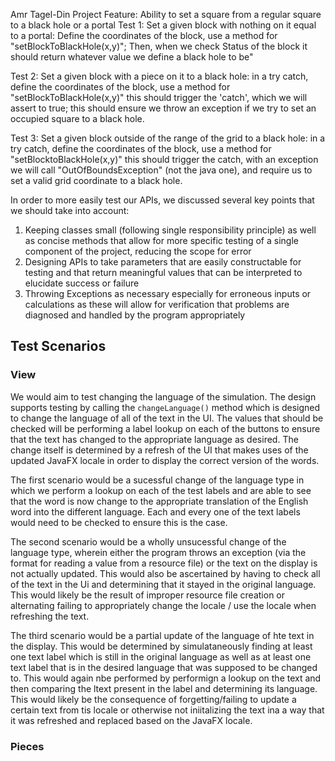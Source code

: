 Amr Tagel-Din
Project Feature:
Ability to set a square from a regular square to a black hole or a portal
Test 1:
Set a given block with nothing on it equal to a portal:
Define the coordinates of the block, use a method for "setBlockToBlackHole(x,y)";
Then, when we check Status of the block it should return whatever value we define a black hole to be"

Test 2:
Set a given block with a piece on it to a black hole:
in a try catch, define the coordinates of the block, use a method for "setBlockToBlackHole(x,y)"
this should trigger the 'catch', which we will assert to true; this should ensure we throw an 
exception if we try to set an occupied square to a black hole.

Test 3:
Set a given block outside of the range of the grid to a black hole:
in a try catch, define the coordinates of the block, use a method for "setBlocktoBlackHole(x,y)"
this should trigger the catch, with an exception we will call "OutOfBoundsException" (not the 
java one), and require us to set a valid grid coordinate to a black hole.

In order to more easily test our APIs, we discussed several key points that we should take into
account:

1. Keeping classes small (following single responsibility principle) as well as concise methods that
   allow for more specific testing of a single component of the project, reducing the scope for
   error
2. Designing APIs to take parameters that are easily constructable for testing and that return
   meaningful values that can be interpreted to elucidate success or failure
3. Throwing Exceptions as necessary especially for erroneous inputs or calculations as these will
   allow for verification that problems are diagnosed and handled by the program appropriately

## Test Scenarios

### View

We would aim to test changing the language of the simulation. The design supports testing by calling
the ```changeLanguage()``` method which is designed to change the language of all of the text in the
UI. The values that should be checked will be performing a label lookup on each of the buttons to
ensure that the text has changed to the appropriate language as desired. The change itself is
determined by a refresh of the UI that makes uses of the updated JavaFX locale in order to display
the correct version of the words.

The first scenario would be a sucessful change of the language type in which we perform a lookup on
each of the test labels and are able to see that the word is now change to the appropriate
translation of the English word into the different language. Each and every one of the text labels
would need to be checked to ensure this is the case.

The second scenario would be a wholly unsucessful change of the language type, wherein either the
program throws an exception (via the format for reading a value from a resource file) or the text on
the display is not actually updated. This would also be ascertained by having to check all of the
text in the Ui and determining that it stayed in the original language. This would likely be the
result of improper resource file creation or alternating failing to appropriately change the locale
/ use the locale when refreshing the text.

The third scenario would be a partial update of the language of hte text in the display. This would
be determined by simulataneously finding at least one text label which is still in the original
language as well as at least one text label that is in the desired language that was supposed to be
changed to. This would again nbe performed by performign a lookup on the text and then comparing the
ltext present in the label and determining its language. This would likely be the consequence of
forgetting/failing to update a certain text from tis locale or otherwise not iniitalizing the text
ina a way that it was refreshed and replaced based on the JavaFX locale.

### Pieces